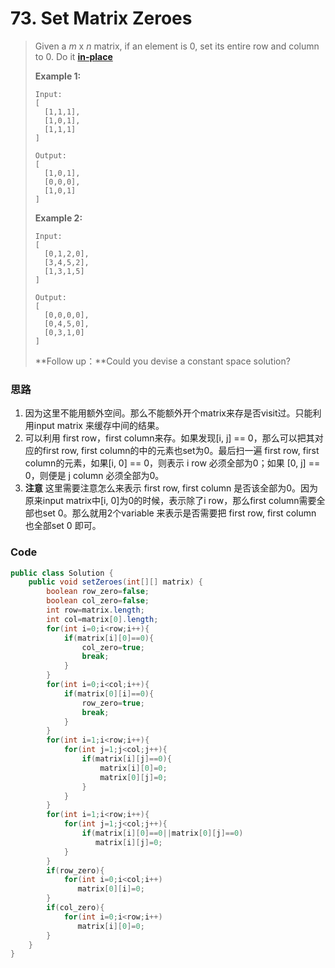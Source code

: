 # 73. Set Matrix Zeroes

> Given a _m_ x _n_ matrix, if an element is 0, set its entire row and column to 0. Do it [**in-place**](https://en.wikipedia.org/wiki/In-place_algorithm)
>
> **Example 1:**
>
> ```
> Input: 
> [
>   [1,1,1],
>   [1,0,1],
>   [1,1,1]
> ]
>
> Output:
> [
>   [1,0,1],
>   [0,0,0],
>   [1,0,1]
> ]
> ```
>
> **Example 2:**
>
> ```
> Input: 
> [
>   [0,1,2,0],
>   [3,4,5,2],
>   [1,3,1,5]
> ]
>
> Output: 
> [
>   [0,0,0,0],
>   [0,4,5,0],
>   [0,3,1,0]
> ]
> ```
>
> **Follow up：**Could you devise a constant space solution?

### 思路

1. 因为这里不能用额外空间。那么不能额外开个matrix来存是否visit过。只能利用input matrix 来缓存中间的结果。
2. 可以利用 first row，first column来存。如果发现\[i, j\] == 0，那么可以把其对应的first row, first column的中的元素也set为0。最后扫一遍 first row, first column的元素，如果\[i, 0\] == 0，则表示 i row 必须全部为0；如果 \[0, j\] == 0，则便是 j column 必须全部为0。
3. **注意** 这里需要注意怎么来表示 first row, first column 是否该全部为0。因为原来input matrix中\[i, 0\]为0的时候，表示除了i row，那么first column需要全部也set 0。那么就用2个variable 来表示是否需要把 first row, first column 也全部set 0 即可。

### Code

```java
public class Solution {
    public void setZeroes(int[][] matrix) {
        boolean row_zero=false;
        boolean col_zero=false;
        int row=matrix.length;
        int col=matrix[0].length;
        for(int i=0;i<row;i++){
            if(matrix[i][0]==0){
                col_zero=true;
                break;
            }
        }
        for(int i=0;i<col;i++){
            if(matrix[0][i]==0){
                row_zero=true;
                break;
            }
        }
        for(int i=1;i<row;i++){
            for(int j=1;j<col;j++){
                if(matrix[i][j]==0){
                    matrix[i][0]=0;
                    matrix[0][j]=0;
                }
            }
        }
        for(int i=1;i<row;i++){
            for(int j=1;j<col;j++){
                if(matrix[i][0]==0||matrix[0][j]==0) 
                   matrix[i][j]=0;
            }
        }
        if(row_zero){
            for(int i=0;i<col;i++)
               matrix[0][i]=0;
        }
        if(col_zero){
            for(int i=0;i<row;i++)
               matrix[i][0]=0;
        }
    }
}
```



